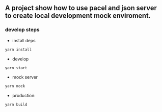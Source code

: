 ## A project show how to use pacel and json server to create local development mock enviroment.

### develop steps
- install deps
```sh
yarn install
```
- develop
```sh
yarn start
```
- mock server
```sh
yarn mock
```
- production
```sh
yarn build
```
